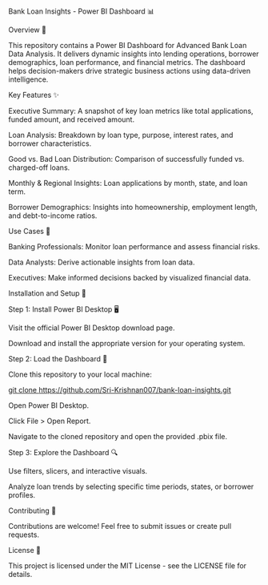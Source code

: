 

Bank Loan Insights - Power BI Dashboard 📊

Overview 🏦

This repository contains a Power BI Dashboard for Advanced Bank Loan Data Analysis. It delivers dynamic insights into lending operations, borrower demographics, loan performance, and financial metrics. The dashboard helps decision-makers drive strategic business actions using data-driven intelligence.

Key Features ✨

Executive Summary: A snapshot of key loan metrics like total applications, funded amount, and received amount.

Loan Analysis: Breakdown by loan type, purpose, interest rates, and borrower characteristics.

Good vs. Bad Loan Distribution: Comparison of successfully funded vs. charged-off loans.

Monthly & Regional Insights: Loan applications by month, state, and loan term.

Borrower Demographics: Insights into homeownership, employment length, and debt-to-income ratios.

Use Cases 💼

Banking Professionals: Monitor loan performance and assess financial risks.

Data Analysts: Derive actionable insights from loan data.

Executives: Make informed decisions backed by visualized financial data.

Installation and Setup 🚀

Step 1: Install Power BI Desktop 🖥️

Visit the official Power BI Desktop download page.

Download and install the appropriate version for your operating system.

Step 2: Load the Dashboard 📂

Clone this repository to your local machine:

[git clone https://github.com/Sri-Krishnan007/bank-loan-insights.git ](https://github.com/Sri-Krishnan007/Bank-Loan-Analysis-BI.git)

Open Power BI Desktop.

Click File > Open Report.

Navigate to the cloned repository and open the provided .pbix file.

Step 3: Explore the Dashboard 🔍

Use filters, slicers, and interactive visuals.

Analyze loan trends by selecting specific time periods, states, or borrower profiles.

Contributing 🤝

Contributions are welcome! Feel free to submit issues or create pull requests.

License 📜

This project is licensed under the MIT License - see the LICENSE file for details.




